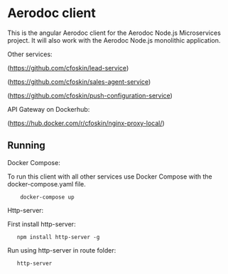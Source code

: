 # Aerodoc client

This is the angular Aerodoc client for the Aerodoc Node.js Microservices project. It will also work with the Aerodoc Node.js monolithic application.

Other services: 

(https://github.com/cfoskin/lead-service)

(https://github.com/cfoskin/sales-agent-service)

(https://github.com/cfoskin/push-configuration-service)

API Gateway on Dockerhub:

(https://hub.docker.com/r/cfoskin/nginx-proxy-local/)


## Running 

Docker Compose:

To run this client with all other  services use Docker Compose with the docker-compose.yaml file.

        docker-compose up

Http-server:

First install http-server: 

       npm install http-server -g

Run using http-server in route folder:
 
       http-server
       
